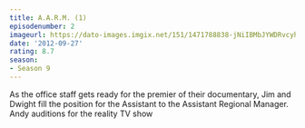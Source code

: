 ```yaml
---
title: A.A.R.M. (1)
episodenumber: 2
imageurl: https://dato-images.imgix.net/151/1471788838-jNiIBMbJYWDRvcyhEUHEyC1P02l.jpg?ixlib=rb-1.1.0&ch=DPR%2CWidth&auto=compress%2Cformat
date: '2012-09-27'
rating: 8.7
season:
- Season 9
---
```


As the office staff gets ready for the premier of their documentary, Jim and Dwight fill the position for the Assistant to the Assistant Regional Manager.  Andy auditions for the reality TV show